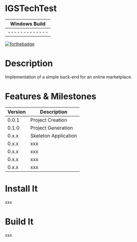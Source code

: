 # IGSTechTest

| Windows Build |
| ------------- |
| ------------- |

[![forthebadge](https://forthebadge.com/images/badges/winter-is-coming.svg)](https://forthebadge.com)

# Description

Implementation of a simple back-end for an online marketplace.  

# Features & Milestones

| Version | Description |
| ------ | ------ |
| 0.0.1 | Project Creation |
| 0.1.0 | Project Generation |
| 0.x.x | Skeleton Application |
| 0.x.x | xxx |
| 0.x.x | xxx |
| 0.x.x | xxx |
| 0.x.x | xxx |

# Install It

xxx

# Build It

xxx
